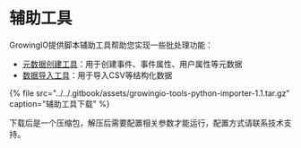 # 辅助工具

GrowingIO提供脚本辅助工具帮助您实现一些批处理功能：

* [元数据创建工具](metadata.md)：用于创建事件、事件属性、用户属性等元数据
* [数据导入工具](dataimporter-txt.md)：用于导入CSV等结构化数据

{% file src="../../.gitbook/assets/growingio-tools-python-importer-1.1.tar.gz" caption="辅助工具下载" %}

下载后是一个压缩包，解压后需要配置相关参数才能运行，配置方式请联系技术支持。

